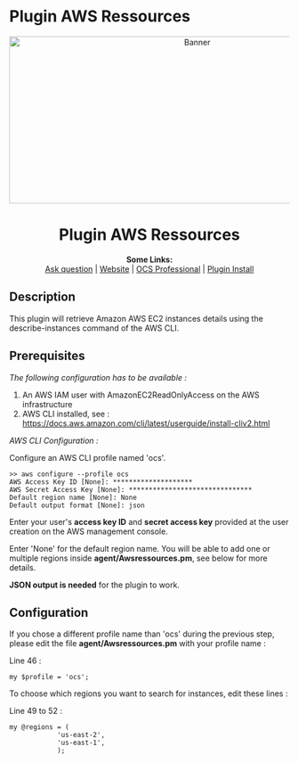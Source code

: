 # Plugin AWS Ressources

<p align="center">
  <img src="https://cdn.ocsinventory-ng.org/common/banners/banner660px.png" height=300 width=660 alt="Banner">
</p>

<h1 align="center">Plugin AWS Ressources</h1>
<p align="center">
  <b>Some Links:</b><br>
  <a href="http://ask.ocsinventory-ng.org">Ask question</a> |
  <a href="https://www.ocsinventory-ng.org/?utm_source=github-ocs">Website</a> |
  <a href="https://www.ocsinventory-ng.org/en/#ocs-pro-en">OCS Professional</a> |
  <a href="https://wiki.ocsinventory-ng.org/10.Plugin-engine/Using-plugins-installer/">Plugin Install</a>
</p>

## Description

This plugin will retrieve Amazon AWS EC2 instances details using the describe-instances command of the AWS CLI.

## Prerequisites

*The following configuration has to be available :*
1. An AWS IAM user with AmazonEC2ReadOnlyAccess on the AWS infrastructure
2. AWS CLI installed, see : https://docs.aws.amazon.com/cli/latest/userguide/install-cliv2.html


*AWS CLI Configuration :*

Configure an AWS CLI profile named 'ocs'.
```
>> aws configure --profile ocs
AWS Access Key ID [None]: ********************
AWS Secret Access Key [None]: *******************************
Default region name [None]: None
Default output format [None]: json
```

Enter your user's **access key ID** and **secret access key** provided at the user creation on the AWS management console.

Enter 'None' for the default region name. You will be able to add one or multiple regions inside **agent/Awsressources.pm**, see below for more details.

**JSON output is needed** for the plugin to work.


## Configuration

If you chose a different profile name than 'ocs' during the previous step, please edit the file **agent/Awsressources.pm** with your profile name : 

Line 46 :  
```
my $profile = 'ocs';
```
To choose which regions you want to search for instances, edit these lines : 

Line 49 to 52 :  
```
my @regions = (
            'us-east-2',
            'us-east-1',
            );
```



